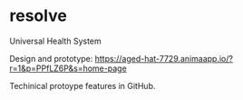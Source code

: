 # resolve
Universal Health System

Design and prototype: https://aged-hat-7729.animaapp.io/?r=1&p=PPfLZ6P&s=home-page

Techinical protoype features in GitHub.
